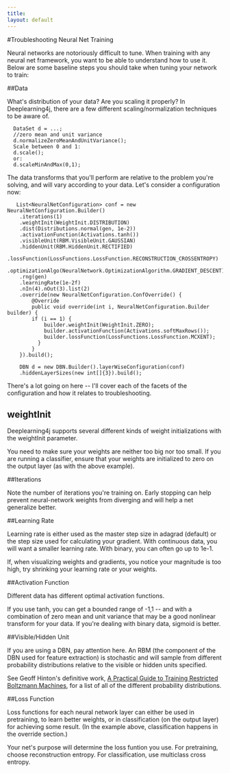 ```yaml
---
title: 
layout: default
---
```


#Troubleshooting Neural Net Training

Neural networks are notoriously difficult to tune. When training with any neural net framework, you want to be able to understand how to use it. Below are some baseline steps you should take when tuning your network to train:

##Data

What's distribution of your data? Are you scaling it properly? In Deeplearning4j, there are a few different scaling/normalization techniques to be aware of.

      DataSet d = ...;
      //zero mean and unit variance
      d.normalizeZeroMeanAndUnitVariance();
      Scale between 0 and 1:
      d.scale();
      or:
      d.scaleMinAndMax(0,1);

The data transforms that you'll perform are relative to the problem you're solving, and will vary according to your data. Let's consider a configuration now:
 
       List<NeuralNetConfiguration> conf = new NeuralNetConfiguration.Builder()
	    .iterations(1)
	    .weightInit(WeightInit.DISTRIBUTION)
	    .dist(Distributions.normal(gen, 1e-2))
	    .activationFunction(Activations.tanh())
	    .visibleUnit(RBM.VisibleUnit.GAUSSIAN)
	    .hiddenUnit(RBM.HiddenUnit.RECTIFIED)
	    .lossFunction(LossFunctions.LossFunction.RECONSTRUCTION_CROSSENTROPY)
	    .optimizationAlgo(NeuralNetwork.OptimizationAlgorithm.GRADIENT_DESCENT)
	    .rng(gen)
	    .learningRate(1e-2f)
	    .nIn(4).nOut(3).list(2)
	    .override(new NeuralNetConfiguration.ConfOverride() {
            @Override
            public void override(int i, NeuralNetConfiguration.Builder builder) {
            if (i == 1) {
                builder.weightInit(WeightInit.ZERO);
                builder.activationFunction(Activations.softMaxRows());
                builder.lossFunction(LossFunctions.LossFunction.MCXENT);
              }
            }
        }).build();
        
        DBN d = new DBN.Builder().layerWiseConfiguration(conf)
        .hiddenLayerSizes(new int[]{3}).build();

There's a lot going on here -- I'll cover each of the facets of the configuration and how it relates to troubleshooting.

## weightInit

Deeplearning4j supports several different kinds of weight initializations with the weightInit parameter.

You need to make sure your weights are neither too big nor too small. If you are running a classifier, ensure that your weights are initialized to zero on the output layer (as with the above example).

##Iterations

Note the number of iterations you're training on. Early stopping can help prevent neural-network weights from diverging and will help a net generalize better.

##Learning Rate

Learning rate is either used as the master step size in adagrad (default) or the step size used for calculating your gradient. With continuous data, you will want a smaller learning rate. With binary, you can often go up to 1e-1.

If, when visualizing weights and gradients, you notice your magnitude is too high, try shrinking your learning rate or your weights.

##Activation Function

Different data has different optimal activation functions. 

If you use tanh, you can get a bounded range of -1,1 -- and with a combination of zero mean and unit variance that may be a good nonlinear transform for your data. If you're dealing with binary data, sigmoid is better.

##Visible/Hidden Unit

If you are using a DBN, pay attention here. An RBM (the component of the DBN used for feature extraction) is stochastic and will sample from different probability distributions relative to the visible or hidden units specified. 

See Geoff Hinton's definitive work, [A Practical Guide to Training Restricted Boltzmann Machines](https://www.cs.toronto.edu/~hinton/absps/guideTR.pdf), for a list of all of the different probability distributions.

##Loss Function

Loss functions for each neural network layer can either be used in pretraining, to learn better weights, or in classification (on the output layer) for achieving some result. (In the example above, classification happens in the override section.)

Your net's purpose will determine the loss funtion you use. For pretraining, choose reconstruction entropy. For classification, use multiclass cross entropy.
